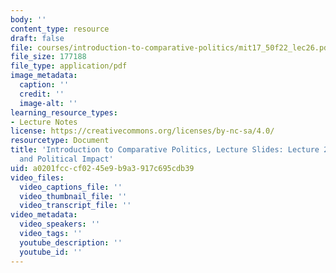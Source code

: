 ```yaml
---
body: ''
content_type: resource
draft: false
file: courses/introduction-to-comparative-politics/mit17_50f22_lec26.pdf
file_size: 177188
file_type: application/pdf
image_metadata:
  caption: ''
  credit: ''
  image-alt: ''
learning_resource_types:
- Lecture Notes
license: https://creativecommons.org/licenses/by-nc-sa/4.0/
resourcetype: Document
title: 'Introduction to Comparative Politics, Lecture Slides: Lecture 26, Technology
  and Political Impact'
uid: a0201fcc-cf02-45e9-b9a3-917c695cdb39
video_files:
  video_captions_file: ''
  video_thumbnail_file: ''
  video_transcript_file: ''
video_metadata:
  video_speakers: ''
  video_tags: ''
  youtube_description: ''
  youtube_id: ''
---
```

